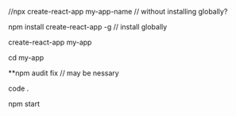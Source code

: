 //npx create-react-app my-app-name // without installing globally?

npm install create-react-app -g // install globally

create-react-app my-app

cd my-app

**npm audit fix // may be nessary

code .

npm start

